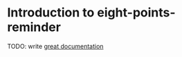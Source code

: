 # Introduction to eight-points-reminder

TODO: write [great documentation](http://jacobian.org/writing/what-to-write/)
